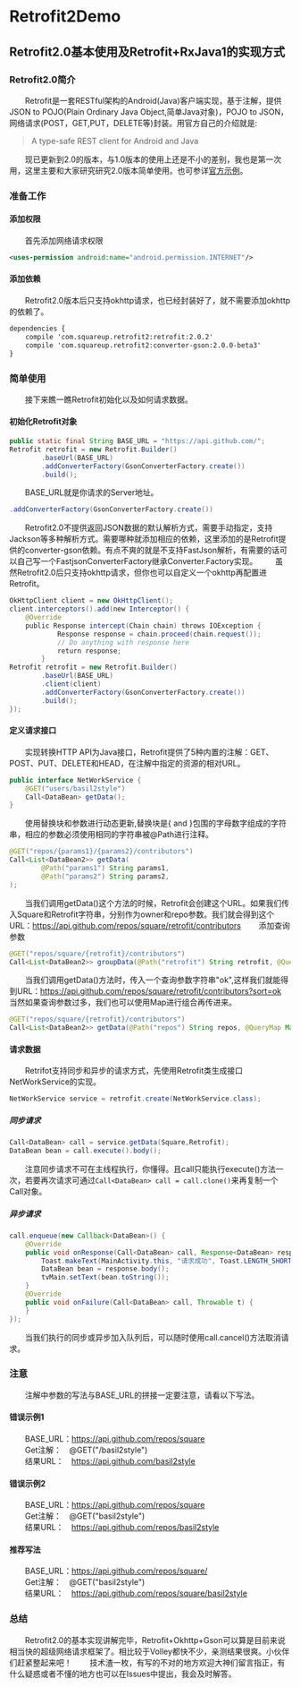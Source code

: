 # Retrofit2Demo
## Retrofit2.0基本使用及Retrofit+RxJava1的实现方式
### Retrofit2.0简介  
　　Retrofit是一套RESTful架构的Android(Java)客户端实现，基于注解，提供JSON to POJO(Plain Ordinary Java Object,简单Java对象)，POJO to JSON，网络请求(POST，GET,PUT，DELETE等)封装。用官方自己的介绍就是:
>A type-safe REST client for Android and Java

　　现已更新到2.0的版本，与1.0版本的使用上还是不小的差别，我也是第一次用，这里主要和大家研究研究2.0版本简单使用。也可参详[官方示例](http://square.github.io/retrofit/)。
<!--more-->  
### 准备工作
#### 添加权限
　　首先添加网络请求权限
```xml
<uses-permission android:name="android.permission.INTERNET"/>
```
#### 添加依赖
　　Retrofit2.0版本后只支持okhttp请求，也已经封装好了，就不需要添加okhttp的依赖了。
```xml
dependencies {
    compile 'com.squareup.retrofit2:retrofit:2.0.2'
    compile 'com.squareup.retrofit2:converter-gson:2.0.0-beta3'
}
```
### 简单使用
　　接下来瞧一瞧Retrofit初始化以及如何请求数据。
#### 初始化Retrofit对象
```java
public static final String BASE_URL = "https://api.github.com/";
Retrofit retrofit = new Retrofit.Builder()
        .baseUrl(BASE_URL)
        .addConverterFactory(GsonConverterFactory.create())
        .build();
```
　　BASE_URL就是你请求的Server地址。
```java
.addConverterFactory(GsonConverterFactory.create())
```
　　Retrofit2.0不提供返回JSON数据的默认解析方式，需要手动指定，支持Jackson等多种解析方式。需要哪种就添加相应的依赖，这里添加的是Retrofit提供的converter-gson依赖。有点不爽的就是不支持FastJson解析，有需要的话可以自己写一个FastjsonConverterFactory继承Converter.Factory实现。
　　虽然Retrofit2.0后只支持okhttp请求，但你也可以自定义一个okhttp再配置进Retrofit。
```java
OkHttpClient client = new OkHttpClient();
client.interceptors().add(new Interceptor() {
    @Override
    public Response intercept(Chain chain) throws IOException {
            Response response = chain.proceed(chain.request());
            // Do anything with response here
            return response;
        }
Retrofit retrofit = new Retrofit.Builder()
        .baseUrl(BASE_URL)
        .client(client)
        .addConverterFactory(GsonConverterFactory.create())
        .build();
});
```
#### 定义请求接口
　　实现转换HTTP API为Java接口，Retrofit提供了5种内置的注解：GET、POST、PUT、DELETE和HEAD，在注解中指定的资源的相对URL。
```java
public interface NetWorkService {
	@GET("users/basil2style")
    Call<DataBean> getData();
}
```
　　使用替换块和参数进行动态更新,替换块是{ and }包围的字母数字组成的字符串，相应的参数必须使用相同的字符串被@Path进行注释。
```java
@GET("repos/{params1}/{params2}/contributors")
Call<List<DataBean2>> getData(
        @Path("params1") String params1,
        @Path("params2") String params2,
);
```
　　当我们调用getData()这个方法的时候，Retrofit会创建这个URL。如果我们传入Square和Retrofit字符串，分别作为owner和repo参数。我们就会得到这个URL：https://api.github.com/repos/square/retrofit/contributors
　　添加查询参数
```java
@GET("repos/square/{retrofit}/contributors")
Call<List<DataBean2>> groupData(@Path("retrofit") String retrofit, @Query("sort") String sort);
```
　　当我们调用getData()方法时，传入一个查询参数字符串"ok",这样我们就能得到URL：https://api.github.com/repos/square/retrofit/contributors?sort=ok
　　当然如果查询参数过多，我们也可以使用Map进行组合再传进来。
```java
@GET("repos/square/{retrofit}/contributors")
Call<List<DataBean2>> getData(@Path("repos") String repos, @QueryMap Map<String, String> parameters);
```
#### 请求数据
　　Retrifot支持同步和异步的请求方式，先使用Retrofit类生成接口NetWorkService的实现。
```java
NetWorkService service = retrofit.create(NetWorkService.class);
```
##### 同步请求
```java
Call<DataBean> call = service.getData(Square,Retrofit);
DataBean bean = call.execute().body();
```
　　注意同步请求不可在主线程执行，你懂得。且call只能执行execute()方法一次，若要再次请求可通过`Call<DataBean> call = call.clone()`来再复制一个Call对象。
##### 异步请求
```java
call.enqueue(new Callback<DataBean>() {
    @Override
    public void onResponse(Call<DataBean> call, Response<DataBean> response) {
        Toast.makeText(MainActivity.this, "请求成功", Toast.LENGTH_SHORT).show();
        DataBean bean = response.body();
        tvMain.setText(bean.toString());
    }
    @Override
    public void onFailure(Call<DataBean> call, Throwable t) {
    }
});
```
　　当我们执行的同步或异步加入队列后，可以随时使用call.cancel()方法取消请求。
### 注意
　　注解中参数的写法与BASE_URL的拼接一定要注意，请看以下写法。
#### 错误示例1
　　BASE_URL：https://api.github.com/repos/square  
　　Get注解：　@GET("/basil2style")  
　　结果URL：　https://api.github.com/basil2style
#### 错误示例2
　　BASE_URL：https://api.github.com/repos/square  
　　Get注解：　@GET("basil2style")  
　　结果URL：　https://api.github.com/repos/basil2style
#### 推荐写法
　　BASE_URL：https://api.github.com/repos/square/  
　　Get注解：　@GET("basil2style")  
　　结果URL：　https://api.github.com/repos/square/basil2style
### 总结
　　Retrofit2.0的基本实现讲解完毕，Retrofit+Okhttp+Gson可以算是目前来说相当快的超级网络请求框架了。相比较于Volley都快不少，亲测结果很爽。小伙伴们赶紧整起来吧！
　　技术渣一枚，有写的不对的地方欢迎大神们留言指正，有什么疑惑或者不懂的地方也可以在Issues中提出，我会及时解答。


